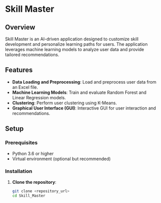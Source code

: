 # Skill Master

## Overview

Skill Master is an AI-driven application designed to customize skill development and personalize learning paths for users. The application leverages machine learning models to analyze user data and provide tailored recommendations.

## Features

- **Data Loading and Preprocessing**: Load and preprocess user data from an Excel file.
- **Machine Learning Models**: Train and evaluate Random Forest and Linear Regression models.
- **Clustering**: Perform user clustering using K-Means.
- **Graphical User Interface (GUI)**: Interactive GUI for user interaction and recommendations.

## Setup

### Prerequisites

- Python 3.6 or higher
- Virtual environment (optional but recommended)

### Installation

1. **Clone the repository**:
   ```bash
   git clone <repository_url>
   cd Skill_Master
